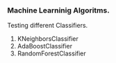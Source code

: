 ### Machine Learninig Algoritms.

Testing different Classifiers.

1. KNeighborsClassifier
2. AdaBoostClassifier
3. RandomForestClassifier 